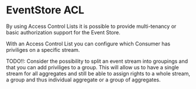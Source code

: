 EventStore ACL
==============

By using Access Control Lists it is possible to provide multi-tenancy or basic authorization support
for the Event Store.

With an Access Control List you can configure which Consumer has priviliges on a specific stream.

TODO!!: Consider the possibility to split an event stream into groupings and that you can add priviliges to a group.
This will allow us to have a single stream for all aggregates and still be able to assign rights to a whole stream,
a group and thus individual aggregate or a group of aggregates.

